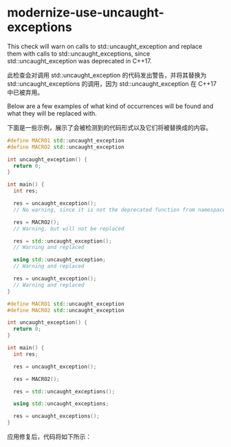 # modernize-use-uncaught-exceptions

This check will warn on calls to std::uncaught_exception and replace  
them with calls to std::uncaught_exceptions, since  
std::uncaught_exception was deprecated in C++17.

此检查会对调用 std::uncaught_exception 的代码发出警告，并将其替换为 std::uncaught_exceptions 的调用，因为 std::uncaught_exception 在 C++17 中已被弃用。

Below are a few examples of what kind of occurrences will be found and  
what they will be replaced with.

下面是一些示例，展示了会被检测到的代码形式以及它们将被替换成的内容。

```c++
#define MACRO1 std::uncaught_exception
#define MACRO2 std::uncaught_exception

int uncaught_exception() {
  return 0;
}

int main() {
  int res;

  res = uncaught_exception();
  // No warning, since it is not the deprecated function from namespace std

  res = MACRO2();
  // Warning, but will not be replaced

  res = std::uncaught_exception();
  // Warning and replaced

  using std::uncaught_exception;
  // Warning and replaced

  res = uncaught_exception();
  // Warning and replaced
}
```

```c++
#define MACRO1 std::uncaught_exception
#define MACRO2 std::uncaught_exception

int uncaught_exception() {
  return 0;
}

int main() {
  int res;

  res = uncaught_exception();

  res = MACRO2();

  res = std::uncaught_exceptions();

  using std::uncaught_exceptions;

  res = uncaught_exceptions();
}
```

应用修复后，代码将如下所示：
